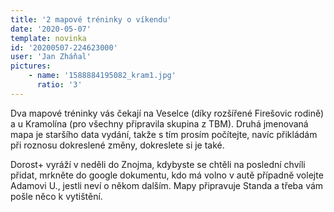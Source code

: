 ```yaml
---
title: '2 mapové tréninky o víkendu'
date: '2020-05-07'
template: novinka
id: '20200507-224623000'
user: 'Jan Zháňal'
pictures:
    - name: '1588884195082_kram1.jpg'
      ratio: '3'
---
```

Dva mapové tréninky vás čekají na Veselce (díky rozšířené Firešovic rodině) a u Kramolína (pro všechny připravila skupina z TBM). Druhá jmenovaná mapa je staršího data vydání, takže s tím prosím počítejte, navíc přikládám při roznosu dokreslené změny, dokreslete si je také.

Dorost+ vyráží v neděli do Znojma, kdybyste se chtěli na poslední chvíli přidat, mrkněte do google dokumentu, kdo má volno v autě případně volejte Adamovi U., jestli neví o někom dalším. Mapy připravuje Standa a třeba vám pošle něco k vytištění.
